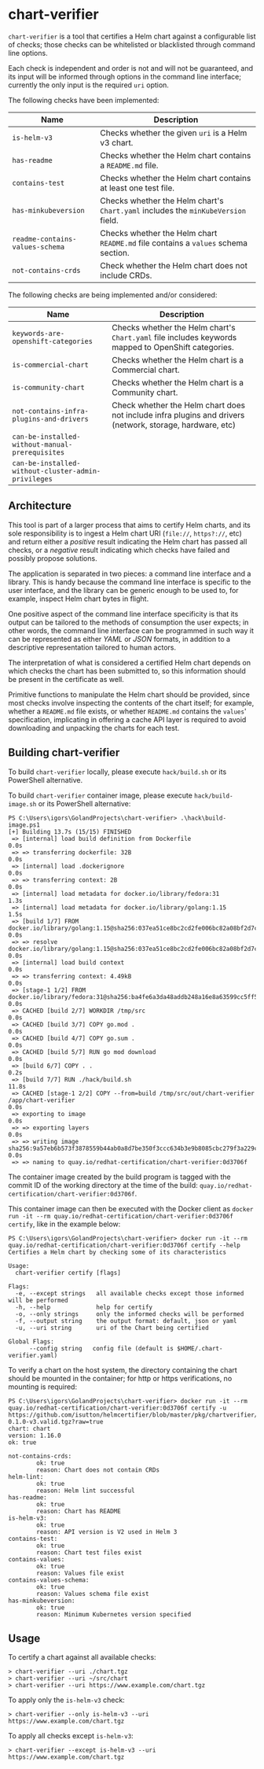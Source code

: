 # chart-verifier

`chart-verifier` is a tool that certifies a Helm chart against a configurable list of checks; those checks can be
whitelisted or blacklisted through command line options.

Each check is independent and order is not and will not be guaranteed, and its input will be informed through options in
the command line interface; currently the only input is the required `uri` option.

The following checks have been implemented:

| Name | Description
|---|---
| `is-helm-v3` | Checks whether the given `uri` is a Helm v3 chart.
| `has-readme` | Checks whether the Helm chart contains a `README.md` file.
| `contains-test` | Checks whether the Helm chart contains at least one test file.
| `has-minkubeversion` | Checks whether the Helm chart's `Chart.yaml` includes the `minKubeVersion` field.
| `readme-contains-values-schema` | Checks whether the Helm chart `README.md` file contains a `values` schema section.
| `not-contains-crds` | Check whether the Helm chart does not include CRDs.

The following checks are being implemented and/or considered:

| Name | Description
|---|---
| `keywords-are-openshift-categories` | Checks whether the Helm chart's `Chart.yaml` file includes keywords mapped to OpenShift categories.
| `is-commercial-chart` | Checks whether the Helm chart is a Commercial chart.
| `is-community-chart` | Checks whether the Helm chart is a Community chart.
| `not-contains-infra-plugins-and-drivers` | Check whether the Helm chart does not include infra plugins and drivers (network, storage, hardware, etc)
| `can-be-installed-without-manual-prerequisites` |
| `can-be-installed-without-cluster-admin-privileges` |

## Architecture

This tool is part of a larger process that aims to certify Helm charts, and its sole responsibility is to ingest a Helm
chart URI (`file://`, `https?://`, etc)
and return either a *positive* result indicating the Helm chart has passed all checks, or a *negative* result indicating
which checks have failed and possibly propose solutions.

The application is separated in two pieces: a command line interface and a library. This is handy because the command
line interface is specific to the user interface, and the library can be generic enough to be used to, for example,
inspect Helm chart bytes in flight.

One positive aspect of the command line interface specificity is that its output can be tailored to the methods of
consumption the user expects; in other words, the command line interface can be programmed in such way it can be
represented as either *YAML* or *JSON* formats, in addition to a descriptive representation tailored to human actors.

The interpretation of what is considered a certified Helm chart depends on which checks the chart has been submitted to,
so this information should be present in the certificate as well.

Primitive functions to manipulate the Helm chart should be provided, since most checks involve inspecting the contents
of the chart itself; for example, whether a `README.md` file exists, or whether `README.md` contains the `values`'
specification, implicating in offering a cache API layer is required to avoid downloading and unpacking the charts for
each test.

## Building chart-verifier

To build `chart-verifier` locally, please execute `hack/build.sh` or its PowerShell alternative.

To build `chart-verifier` container image, please execute `hack/build-image.sh` or its PowerShell alternative:

```text
PS C:\Users\igors\GolandProjects\chart-verifier> .\hack\build-image.ps1
[+] Building 13.7s (15/15) FINISHED
 => [internal] load build definition from Dockerfile                                                                                                                                                                                                                 0.0s
 => => transferring dockerfile: 32B                                                                                                                                                                                                                                  0.0s
 => [internal] load .dockerignore                                                                                                                                                                                                                                    0.0s
 => => transferring context: 2B                                                                                                                                                                                                                                      0.0s
 => [internal] load metadata for docker.io/library/fedora:31                                                                                                                                                                                                         1.3s
 => [internal] load metadata for docker.io/library/golang:1.15                                                                                                                                                                                                       1.5s
 => [build 1/7] FROM docker.io/library/golang:1.15@sha256:037ea51ce8bc2cd2fe006bc82a08bf2d7c199dfa12e55d59faf1ff367efeb027                                                                                                                                           0.0s
 => => resolve docker.io/library/golang:1.15@sha256:037ea51ce8bc2cd2fe006bc82a08bf2d7c199dfa12e55d59faf1ff367efeb027                                                                                                                                                 0.0s
 => [internal] load build context                                                                                                                                                                                                                                    0.0s
 => => transferring context: 4.49kB                                                                                                                                                                                                                                  0.0s
 => [stage-1 1/2] FROM docker.io/library/fedora:31@sha256:ba4fe6a3da48addb248a16e8a63599cc5ff5250827e7232d2e3038279a0e467e                                                                                                                                           0.0s
 => CACHED [build 2/7] WORKDIR /tmp/src                                                                                                                                                                                                                              0.0s
 => CACHED [build 3/7] COPY go.mod .                                                                                                                                                                                                                                 0.0s
 => CACHED [build 4/7] COPY go.sum .                                                                                                                                                                                                                                 0.0s
 => CACHED [build 5/7] RUN go mod download                                                                                                                                                                                                                           0.0s
 => [build 6/7] COPY . .                                                                                                                                                                                                                                             0.2s
 => [build 7/7] RUN ./hack/build.sh                                                                                                                                                                                                                                 11.8s
 => CACHED [stage-1 2/2] COPY --from=build /tmp/src/out/chart-verifier /app/chart-verifier                                                                                                                                                                           0.0s
 => exporting to image                                                                                                                                                                                                                                               0.0s
 => => exporting layers                                                                                                                                                                                                                                              0.0s
 => => writing image sha256:9a57eb6b573f3878559b44ab0a8d7be350f3ccc634b3e9b8085cbc279f3a229c                                                                                                                                                                         0.0s
 => => naming to quay.io/redhat-certification/chart-verifier:0d3706f
```

The container image created by the build program is tagged with the commit ID of the working directory at the time of
the build: `quay.io/redhat-certification/chart-verifier:0d3706f`.

This container image can then be executed with the Docker client as `docker run -it --rm quay.io/redhat-certification/chart-verifier:0d3706f certify`,
like in the example below:

```text
PS C:\Users\igors\GolandProjects\chart-verifier> docker run -it --rm quay.io/redhat-certification/chart-verifier:0d3706f certify --help
Certifies a Helm chart by checking some of its characteristics

Usage:
  chart-verifier certify [flags]

Flags:
  -e, --except strings   all available checks except those informed will be performed
  -h, --help             help for certify
  -o, --only strings     only the informed checks will be performed
  -f, --output string    the output format: default, json or yaml
  -u, --uri string       uri of the Chart being certified

Global Flags:
      --config string   config file (default is $HOME/.chart-verifier.yaml)
```

To verify a chart on the host system, the directory containing the chart should be mounted in the container; for http or
https verifications, no mounting is required:

```text
PS C:\Users\igors\GolandProjects\chart-verifier> docker run -it --rm quay.io/redhat-certification/chart-verifier:0d3706f certify -u https://github.com/isutton/helmcertifier/blob/master/pkg/chartverifier/checks/chart-0.1.0-v3.valid.tgz?raw=true
chart: chart
version: 1.16.0
ok: true

not-contains-crds:
        ok: true
        reason: Chart does not contain CRDs
helm-lint:
        ok: true
        reason: Helm lint successful
has-readme:
        ok: true
        reason: Chart has README
is-helm-v3:
        ok: true
        reason: API version is V2 used in Helm 3
contains-test:
        ok: true
        reason: Chart test files exist
contains-values:
        ok: true
        reason: Values file exist
contains-values-schema:
        ok: true
        reason: Values schema file exist
has-minkubeversion:
        ok: true
        reason: Minimum Kubernetes version specified
```

## Usage

To certify a chart against all available checks:

```text
> chart-verifier --uri ./chart.tgz
> chart-verifier --uri ~/src/chart
> chart-verifier --uri https://www.example.com/chart.tgz
```

To apply only the `is-helm-v3` check:

```text
> chart-verifier --only is-helm-v3 --uri https://www.example.com/chart.tgz
```

To apply all checks except `is-helm-v3`:

```text
> chart-verifier --except is-helm-v3 --uri https://www.example.com/chart.tgz
```
